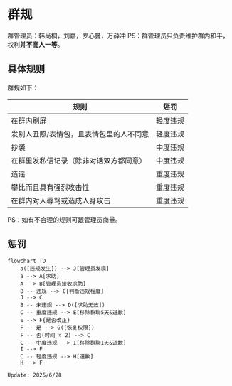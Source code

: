 # 群规

群管理员：韩尚桐，刘嘉，罗心曼，万薛冲
PS：群管理员只负责维护群内和平，权利**并不高人一等**。

## 具体规则
群规如下：

| 规则                   | 惩罚   |
| -------------------- | ---- |
| 在群内刷屏                | 轻度违规 |
| 发别人丑照/表情包，且表情包里的人不同意 | 轻度违规 |
| 抄袭                   | 中度违规 |
| 在群里发私信记录（除非对话双方都同意）  | 中度违规 |
| 造谣                   | 重度违规 |
| 攀比而且具有强烈攻击性          | 重度违规 |
| 在群内对人辱骂或造成人身攻击       | 重度违规 |
PS：如有不合理的规则可跟管理员商量。

## 惩罚
```mermaid
flowchart TD
	a([违规发生]) --> J[管理员发现]
	a --> A[求助]
	A --> B[管理员接收求助]
	B -- 违规 --> C[判断违规程度]
	J --> C
	B -- 未违规 --> D([求助无效])
	C -- 重度违规 --> E[移除群聊5天&道歉]
	E --> F{是否改正}
	F -- 是 --> G([恢复权限])
	F -- 否(时间 × 2) --> C
	C -- 中度违规 --> I[移除群聊1天&道歉]
	I --> F
	C -- 轻度违规 --> H[道歉]
	H --> F
```

`Update: 2025/6/28`
